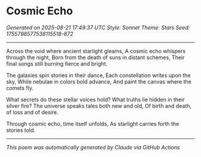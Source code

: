 # Cosmic Echo

*Generated on 2025-08-21 17:49:37 UTC*
*Style: Sonnet*
*Theme: Stars*
*Seed: 1755798577538115518-872*

---

Across the void where ancient starlight gleams,
A cosmic echo whispers through the night,
Born from the death of suns in distant schemes,
Their final songs still burning fierce and bright.

The galaxies spin stories in their dance,
Each constellation writes upon the sky,
While nebulae in colors bold advance,
And paint the canvas where the comets fly.

What secrets do these stellar voices hold?
What truths lie hidden in their silver fire?
The universe speaks tales both new and old,
Of birth and death, of loss and of desire.

Through cosmic echo, time itself unfolds,
As starlight carries forth the stories told.

---

*This poem was automatically generated by Claude via GitHub Actions*